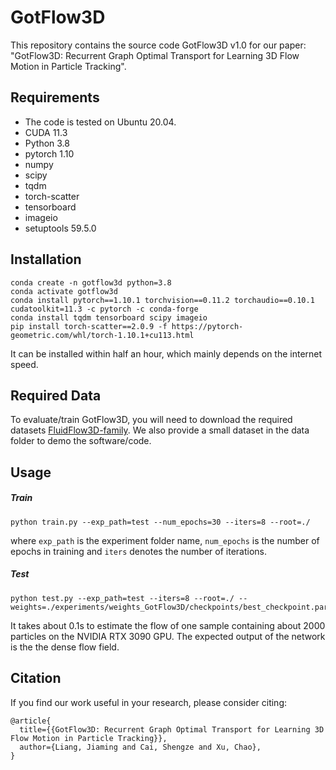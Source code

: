 # GotFlow3D

This repository contains the source code GotFlow3D v1.0 for our paper: "GotFlow3D: Recurrent Graph Optimal Transport for Learning 3D Flow Motion in Particle Tracking".

## Requirements

- The code is tested on Ubuntu 20.04.
- CUDA 11.3
- Python 3.8
- pytorch 1.10
- numpy
- scipy
- tqdm
- torch-scatter
- tensorboard
- imageio
- setuptools 59.5.0

## Installation

```shell
conda create -n gotflow3d python=3.8
conda activate gotflow3d
conda install pytorch==1.10.1 torchvision==0.11.2 torchaudio==0.10.1 cudatoolkit=11.3 -c pytorch -c conda-forge
conda install tqdm tensorboard scipy imageio
pip install torch-scatter==2.0.9 -f https://pytorch-geometric.com/whl/torch-1.10.1+cu113.html
```

It can be installed within half an hour, which mainly depends on the internet speed.

## Required Data

To evaluate/train GotFlow3D, you will need to download the required datasets [FluidFlow3D-family](https://github.com/JiamingSkGrey/FluidFlow3D-family).  We also provide a small dataset in the data folder to demo the software/code.

## Usage

##### Train

```shell
python train.py --exp_path=test --num_epochs=30 --iters=8 --root=./
```

where `exp_path` is the experiment folder name, `num_epochs` is the number of epochs in training and `iters` denotes the    number  of iterations.

##### Test

```shell
python test.py --exp_path=test --iters=8 --root=./ --weights=./experiments/weights_GotFlow3D/checkpoints/best_checkpoint.params
```

It takes about 0.1s to estimate the flow of one sample containing about 2000 particles on the NVIDIA RTX 3090 GPU. The expected output of the network is the the dense flow field.

## Citation

If you find our work useful in your research, please consider citing:

```
@article{
  title={{GotFlow3D: Recurrent Graph Optimal Transport for Learning 3D Flow Motion in Particle Tracking}},
  author={Liang, Jiaming and Cai, Shengze and Xu, Chao},
}
```

